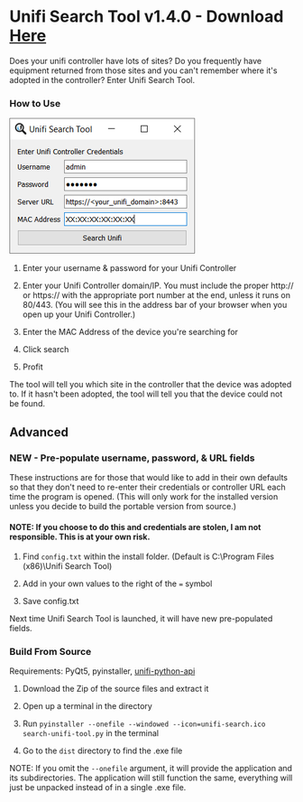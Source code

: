 # Unifi Search Tool v1.4.0 - Download [Here](https://github.com/Crypto-Spartan/unifi-search-tool/releases/latest)
Does your unifi controller have lots of sites? Do you frequently have equipment returned from those sites and you can't remember where it's adopted in the controller? Enter Unifi Search Tool.

### How to Use

![example](https://raw.githubusercontent.com/Crypto-Spartan/unifi-search-tool/master/screenshots/example.png "example")

1. Enter your username & password for your Unifi Controller

2. Enter your Unifi Controller domain/IP. You must include the proper http:// or https:// with the appropriate port number at the end, unless it runs on 80/443. (You will see this in the address bar of your browser when you open up your Unifi Controller.)

3. Enter the MAC Address of the device you're searching for

4. Click search

5. Profit

The tool will tell you which site in the controller that the device was adopted to. If it hasn't been adopted, the tool will tell you that the device could not be found.

## **Advanced**

### NEW - Pre-populate username, password, & URL fields

These instructions are for those that would like to add in their own defaults so that they don't need to re-enter their credentials or controller URL each time the program is opened. (This will only work for the installed version unless you decide to build the portable version from source.)

#### NOTE: If you choose to do this and credentials are stolen, I am not responsible. This is at your own risk.

1. Find `config.txt` within the install folder. (Default is C:\Program Files (x86)\Unifi Search Tool)

2. Add in your own values to the right of the `=` symbol

3. Save config.txt

Next time Unifi Search Tool is launched, it will have new pre-populated fields.

### Build From Source

Requirements: PyQt5, pyinstaller, [unifi-python-api](https://github.com/r4mmer/unifi_python_api)

1. Download the Zip of the source files and extract it

2. Open up a terminal in the directory

3. Run `pyinstaller --onefile --windowed --icon=unifi-search.ico search-unifi-tool.py` in the terminal

4. Go to the `dist` directory to find the .exe file

NOTE: If you omit the `--onefile` argument, it will provide the application and its subdirectories. The application will still function the same, everything will just be unpacked instead of in a single .exe file.